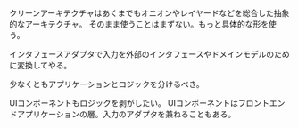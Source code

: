 クリーンアーキテクチャはあくまでもオニオンやレイヤードなどを総合した抽象的なアーキテクチャ。
そのまま使うことはまずない。もっと具体的な形を使う。

インタフェースアダプタで入力を外部のインタフェースやドメインモデルのために変換してやる。

少なくともアプリケーションとロジックを分けるべき。

UIコンポーネントもロジックを剥がしたい。
UIコンポーネントはフロントエンドアプリケーションの層。入力のアダプタを兼ねることもある。
